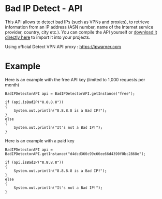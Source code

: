 # Bad IP Detect - API

This API allows to detect bad IPs (such as VPNs and proxies), to retrieve information from an IP address (ASN number, name of the Internet service provider, country, city etc.). You can compile the API yourself or [download it directly here](https://github.com/xMalware/BadIPDetect/releases/tag/1.0) to import it into your projects.

Using official Detect VPN API proxy : https://ipwarner.com

# Example
Here is an example with the free API key (limited to 1,000 requests per month)

```
BadIPDetectorAPI api = BadIPDetectorAPI.getInstance("free");
		
if (api.isBadIP("8.8.8.8"))
{
	System.out.println("8.8.8.8 is a Bad IP!");
}
else
{
	System.out.println("It's not a Bad IP!");
}
```

Here is an example with a paid key
```
BadIPDetectorAPI api = BadIPDetectorAPI.getInstance("d4dcd360c99c66ee66d4390f0bc2868e");
		
if (api.isBadIP("8.8.8.8"))
{
	System.out.println("8.8.8.8 is a Bad IP!");
}
else
{
	System.out.println("It's not a Bad IP!");
}
```
